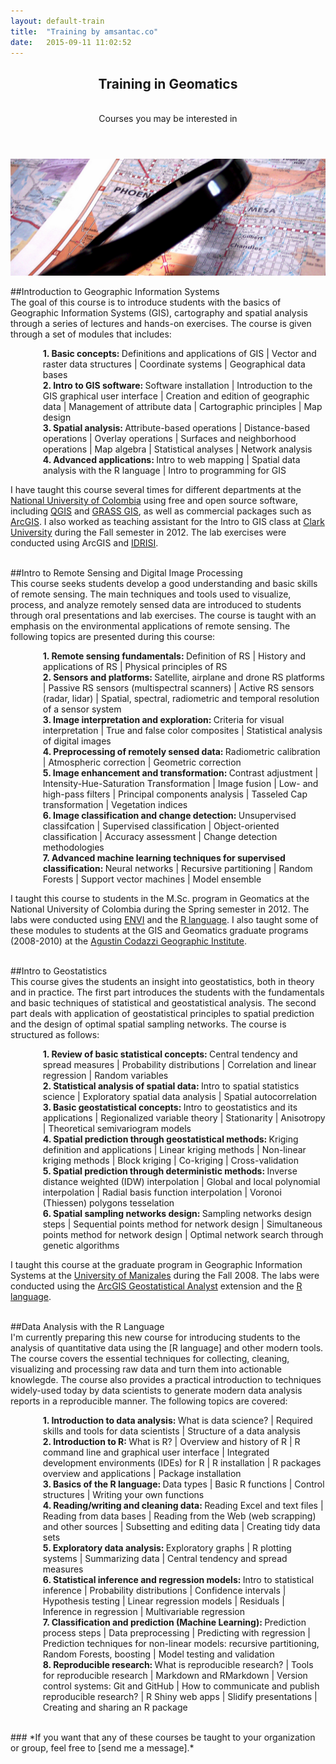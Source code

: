 ```yaml
---
layout: default-train
title:  "Training by amsantac.co"
date:   2015-09-11 11:02:52
---
```

<header>
<h2>Training in Geomatics</h2>
<br>
<span class="byline">Courses you may be interested in</span>
</header>

<a href="" class="image full"><img src="/images/training-fig-1.png" alt="" /></a>
<br>

##Introduction to Geographic Information Systems
<br>
The goal of this course is to introduce students with the basics of Geographic Information Systems (GIS), cartography and spatial analysis through a series of lectures and hands-on exercises. The course is given through a set of modules that includes:

<ul style="margin-left:2em; list-style-type:none">
  <li><strong>1. Basic concepts: </strong>Definitions and applications of GIS | Vector and raster data structures | Coordinate systems | Geographical data bases</li>
  <li><strong>2. Intro to GIS software: </strong>Software installation | Introduction to the GIS graphical user interface | Creation and edition of geographic data | Management of attribute data | Cartographic principles | Map design</li>
  <li><strong>3. Spatial analysis: </strong>Attribute-based operations | Distance-based operations | Overlay operations | Surfaces and neighborhood operations | Map algebra | Statistical analyses | Network analysis</li>
  <li><strong>4. Advanced applications: </strong>Intro to web mapping | Spatial data analysis with the R language | Intro to programming for GIS
</ul>

I have taught this course several times for different departments at the [National University of Colombia] using free and open source software, including [QGIS] and [GRASS GIS], as well as commercial packages such as [ArcGIS]. I also worked as teaching assistant for the Intro to GIS class at [Clark University] during the Fall semester in 2012. The lab exercises were conducted using ArcGIS and [IDRISI].

<br>
##Intro to Remote Sensing and Digital Image Processing
<br>
This course seeks students develop a good understanding and basic skills of remote sensing. The main techniques and tools used to visualize, process, and analyze remotely sensed data are introduced to students through oral presentations and lab exercises. The course is taught with an emphasis on the environmental applications of remote sensing. The following topics are presented during this course:

<ul style="margin-left:2em; list-style-type:none">
  <li><strong>1. Remote sensing fundamentals: </strong>Definition of RS | History and applications of RS  | Physical principles of RS</li>
  <li><strong>2. Sensors and platforms: </strong>Satellite, airplane and drone RS platforms | Passive RS sensors (multispectral scanners) | Active RS sensors (radar, lidar) | Spatial, spectral, radiometric and temporal resolution of a sensor system</li>
  <li><strong>3. Image interpretation and exploration: </strong>Criteria for visual interpretation | True and false color composites | Statistical analysis of digital images</li>
  <li><strong>4. Preprocessing of remotely sensed data: </strong>Radiometric calibration | Atmospheric correction | Geometric correction</li>
  <li><strong>5. Image enhancement and transformation: </strong>Contrast adjustment | Intensity-Hue-Saturation Transformation | Image fusion | Low- and high-pass filters | Principal components analysis | Tasseled Cap transformation | Vegetation indices</li>
  <li><strong>6. Image classification and change detection: </strong>Unsupervised classifcation | Supervised classification | Object-oriented classification | Accuracy assessment | Change detection methodologies</li>
  <li><strong>7. Advanced machine learning techniques for supervised classification: </strong>Neural networks | Recursive partitioning | Random Forests | Support vector machines | Model ensemble</li>
</ul>

I taught this course to students in the M.Sc. program in Geomatics at the National University of Colombia during the Spring semester in 2012. The labs were conducted using [ENVI] and the [R language]. I also taught some of these modules to students at the GIS and Geomatics graduate programs (2008-2010) at the [Agustin Codazzi Geographic Institute]. 

<br>
##Intro to Geostatistics
<br>
This course gives the students an insight into geostatistics, both in theory and in practice. The first part introduces the students with the fundamentals and basic techniques of statistical and geostatistical analysis. The second part deals with application of geostatistical principles to spatial prediction and the design of optimal spatial sampling networks. The course is structured as follows:

<ul style="margin-left:2em; list-style-type:none">
  <li><strong>1. Review of basic statistical concepts: </strong>Central tendency and spread measures | Probability distributions | Correlation and linear regression | Random variables</li>
  <li><strong>2. Statistical analysis of spatial data: </strong>Intro to spatial statistics science | Exploratory spatial data analysis | Spatial autocorrelation</li>
  <li><strong>3. Basic geostatistical concepts: </strong>Intro to geostatistics and its applications | Regionalized variable theory | Stationarity | Anisotropy | Theoretical semivariogram models</li>
  <li><strong>4. Spatial prediction through geostatistical methods: </strong>Kriging definition and applications | Linear kriging methods | Non-linear kriging methods | Block kriging | Co-kriging | Cross-validation
  <li><strong>5. Spatial prediction through deterministic methods: </strong>Inverse distance weighted (IDW) interpolation | Global and local polynomial interpolation | Radial basis function interpolation | Voronoi (Thiessen) polygons tesselation
  <li><strong>6. Spatial sampling networks design: </strong>Sampling networks design steps | Sequential points method for network design | Simultaneous points method for network design | Optimal network search through genetic algorithms 
</ul>

I taught this course at the graduate program in Geographic Information Systems at the [University of Manizales] during the Fall 2008. The labs were conducted using the [ArcGIS Geostatistical Analyst] extension and the [R language].

<br>
##Data Analysis with the R Language
<br>
I'm currently preparing this new course for introducing students to the analysis of quantitative data using the [R language] and other modern tools. The course covers the essential techniques for collecting, cleaning, visualizing and processing raw data and turn them into actionable knowlegde. The course also provides a practical introduction to techniques widely-used today by data scientists to generate modern data analysis reports in a reproducible manner. The following topics are covered:    

<ul style="margin-left:2em; list-style-type:none">
  <li><strong>1. Introduction to data analysis: </strong>What is data science? | Required skills and tools for data scientists | Structure of a data analysis</li>
  <li><strong>2. Introduction to R: </strong>What is R? | Overview and history of R | R command line and graphical user interface | Integrated development environments (IDEs) for R | R installation | R packages overview and applications | Package installation</li>
  <li><strong>3. Basics of the R language: </strong>Data types | Basic R functions | Control structures | Writing your own functions</li>
  <li><strong>4. Reading/writing and cleaning data: </strong>Reading Excel and text files | Reading from data bases | Reading from the Web (web scrapping) and other sources | Subsetting and editing data | Creating tidy data sets</li>
  <li><strong>5. Exploratory data analysis: </strong>Exploratory graphs | R plotting systems | Summarizing data | Central tendency and spread measures</li>
  <li><strong>6. Statistical inference and regression models: </strong>Intro to statistical inference | Probability distributions | Confidence intervals | Hypothesis testing | Linear regression models | Residuals | Inference in regression | Multivariable regression</li>
  <li><strong>7. Classification and prediction (Machine Learning): </strong>Prediction process steps | Data preprocessing | Predicting with regression | Prediction techniques for non-linear models: recursive partitioning, Random Forests, boosting  | Model testing and validation</li>
  <li><strong>8. Reproducible research: </strong>What is reproducible research? | Tools for reproducible research | Markdown and RMarkdown | Version control systems: Git and GitHub | How to communicate and publish reproducible research? | R Shiny web apps | Slidify presentations | Creating and sharing an R package </li>
</ul>

<br>
### *If you want that any of these courses be taught to your organization or group, feel free to [send me a message].*

[QGIS]: http://www.qgis.org/
[GRASS GIS]: https://grass.osgeo.org/
[ArcGIS]: https://www.arcgis.com/
[National University of Colombia]: http://unal.edu.co
[Clark University]: http://clarku.edu
[send me a message]: contact.html
[R language]: http://r-project.org
[ArcGIS Geostatistical Analyst]: http://www.esri.com/software/arcgis/extensions/geostatistical
[University of Manizales]: http://www.umanizales.edu.co/
[IDRISI]: https://clarklabs.org/
[ENVI]: http://www.exelisvis.com/ProductsServices/ENVIProducts/ENVI.aspx
[Agustin Codazzi Geographic Institute]: http://www.igac.gov.co
